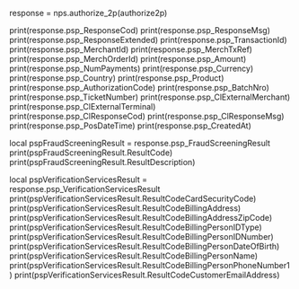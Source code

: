 
response = nps.authorize_2p(authorize2p)

print(response.psp_ResponseCod)
print(response.psp_ResponseMsg)
print(response.psp_ResponseExtended)
print(response.psp_TransactionId)
print(response.psp_MerchantId)
print(response.psp_MerchTxRef)
print(response.psp_MerchOrderId)
print(response.psp_Amount)
print(response.psp_NumPayments)
print(response.psp_Currency)
print(response.psp_Country)
print(response.psp_Product)
print(response.psp_AuthorizationCode)
print(response.psp_BatchNro)
print(response.psp_TicketNumber)
print(response.psp_ClExternalMerchant)
print(response.psp_ClExternalTerminal)
print(response.psp_ClResponseCod)
print(response.psp_ClResponseMsg)
print(response.psp_PosDateTime)
print(response.psp_CreatedAt)

local pspFraudScreeningResult = response.psp_FraudScreeningResult
print(pspFraudScreeningResult.ResultCode)
print(pspFraudScreeningResult.ResultDescription)


local pspVerificationServicesResult = response.psp_VerificationServicesResult
print(pspVerificationServicesResult.ResultCodeCardSecurityCode)
print(pspVerificationServicesResult.ResultCodeBillingAddress)
print(pspVerificationServicesResult.ResultCodeBillingAddressZipCode)
print(pspVerificationServicesResult.ResultCodeBillingPersonIDType)
print(pspVerificationServicesResult.ResultCodeBillingPersonIDNumber)
print(pspVerificationServicesResult.ResultCodeBillingPersonDateOfBirth)
print(pspVerificationServicesResult.ResultCodeBillingPersonName)
print(pspVerificationServicesResult.ResultCodeBillingPersonPhoneNumber1)
print(pspVerificationServicesResult.ResultCodeCustomerEmailAddress)

